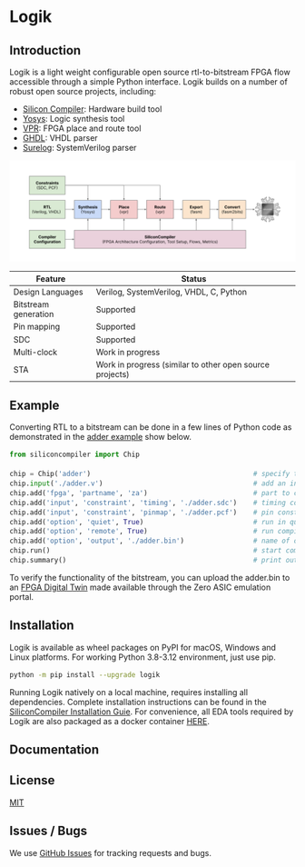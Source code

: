 # Logik


## Introduction

Logik is a light weight configurable open source rtl-to-bitstream FPGA flow accessible through a simple Python interface. Logik builds on a number of robust open source projects, including:


* [Silicon Compiler](https://github.com/siliconcompiler/siliconcompiler): Hardware build tool
* [Yosys](https://github.com/YosysHQ/yosys): Logic synthesis tool
* [VPR](https://github.com/verilog-to-routing/vtr-verilog-to-routing): FPGA place and route tool
* [GHDL](https://ghdl.github.io/ghdl/): VHDL parser
* [Surelog](https://github.com/chipsalliance/Surelog): SystemVerilog parser

![image info](images/logik_flow.svg)

| Feature              | Status |
|----------------------|--------|
| Design Languages     | Verilog, SystemVerilog, VHDL, C, Python
| Bitstream generation | Supported
| Pin mapping          | Supported
| SDC                  | Supported
| Multi-clock          | Work in progress
| STA                  | Work in progress (similar to other open source projects)

## Example

Converting RTL to a bitstream can be done in a few lines of Python code as demonstrated in the [adder example](/examples/adder) show below.

```python
from siliconcompiler import Chip

chip = Chip('adder')                                        # specify the top module
chip.input('./adder.v')                                     # add an input file
chip.add('fpga', 'partname', 'za')                          # part to compile for
chip.add('input', 'constraint', 'timing', './adder.sdc')    # timing constraints file
chip.add('input', 'constraint', 'pinmap', './adder.pcf')    # pin constraints file
chip.add('option', 'quiet', True)                           # run in quiet mode
chip.add('option', 'remote', True)                          # run compiler through siliconcompiler.com
chip.add('option', 'output', './adder.bin')                 # name of output bitstream file
chip.run()                                                  # start compilation
chip.summary()                                              # print out a summary of compiler run
```

To verify the functionality of the bitstream, you can upload the adder.bin to an [FPGA Digital Twin](https://www.zeroasic.com/emulation?demo=fpga) made available through the Zero ASIC emulation portal.

## Installation

Logik is available as wheel packages on PyPI for macOS, Windows and Linux platforms. For working Python 3.8-3.12 environment, just use pip.

```sh
python -m pip install --upgrade logik
```

Running Logik natively on a local machine, requires installing all dependencies. Complete installation instructions can be found in the [SiliconCompiler Installation Guie](). For convenience, all EDA tools required by Logik are also packaged as a docker container [HERE]().

## Documentation

## License

[MIT](LICENSE)

## Issues / Bugs
We use [GitHub Issues](https://github.com/zeroasiccorp/logik/issues) for tracking requests and bugs.
